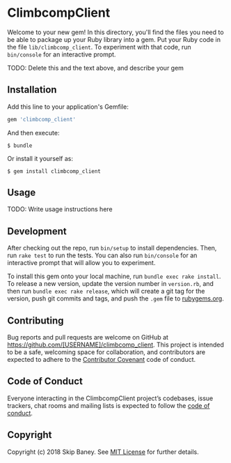 # ClimbcompClient

Welcome to your new gem! In this directory, you'll find the files you need to be able to package up your Ruby library into a gem. Put your Ruby code in the file `lib/climbcomp_client`. To experiment with that code, run `bin/console` for an interactive prompt.

TODO: Delete this and the text above, and describe your gem

## Installation

Add this line to your application's Gemfile:

```ruby
gem 'climbcomp_client'
```

And then execute:

    $ bundle

Or install it yourself as:

    $ gem install climbcomp_client

## Usage

TODO: Write usage instructions here

## Development

After checking out the repo, run `bin/setup` to install dependencies. Then, run `rake test` to run the tests. You can also run `bin/console` for an interactive prompt that will allow you to experiment.

To install this gem onto your local machine, run `bundle exec rake install`. To release a new version, update the version number in `version.rb`, and then run `bundle exec rake release`, which will create a git tag for the version, push git commits and tags, and push the `.gem` file to [rubygems.org](https://rubygems.org).

## Contributing

Bug reports and pull requests are welcome on GitHub at https://github.com/[USERNAME]/climbcomp_client. This project is intended to be a safe, welcoming space for collaboration, and contributors are expected to adhere to the [Contributor Covenant](http://contributor-covenant.org) code of conduct.

## Code of Conduct

Everyone interacting in the ClimbcompClient project’s codebases, issue trackers, chat rooms and mailing lists is expected to follow the [code of conduct](https://github.com/[USERNAME]/climbcomp_client/blob/master/CODE_OF_CONDUCT.md).

## Copyright

Copyright (c) 2018 Skip Baney. See [MIT License](LICENSE) for further details.